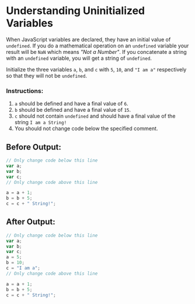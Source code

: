 # Understanding Uninitialized Variables

When JavaScript variables are declared, they have an initial value of `undefined`. If you do a mathematical operation on an `undefined` variable your result will be `NaN` which means *"Not a Number"*. If you concatenate a string with an `undefined` variable, you will get a string of `undefined`.

Initialize the three variables `a`, `b`, and `c` with `5`, `10`, and `"I am a"` respectively so that they will not be `undefined`.

### Instructions:
1. `a` should be defined and have a final value of `6`.
2. `b` should be defined and have a final value of `15`.
3. `c` should not contain `undefined` and should have a final value of the string `I am a String!`
4. You should not change code below the specified comment.

## Before Output:

```javascript
// Only change code below this line
var a;
var b;
var c;
// Only change code above this line

a = a + 1;
b = b + 5;
c = c + " String!";
```

## After Output: 

```javascript
// Only change code below this line
var a;
var b;
var c;
a = 5;
b = 10;
c = "I am a";
// Only change code above this line

a = a + 1;
b = b + 5;
c = c + " String!";
```
